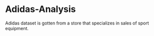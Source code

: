 # Adidas-Analysis
Adidas dataset is gotten from a store that specializes in sales of sport equipment.
